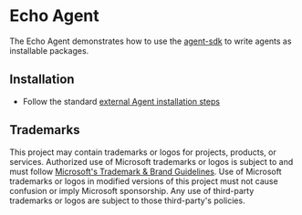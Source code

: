 # Echo Agent

The Echo Agent demonstrates how to use the [agent-sdk](../../../../docs/content/tutorial/agent.md) to write agents as installable packages.

## Installation

- Follow the standard [external Agent installation steps](../../../../docs/content/tutorial/agent.md#step-3-install-echo-agent-in-typeagent-cli-or-shell)

## Trademarks

This project may contain trademarks or logos for projects, products, or services. Authorized use of Microsoft
trademarks or logos is subject to and must follow
[Microsoft's Trademark & Brand Guidelines](https://www.microsoft.com/en-us/legal/intellectualproperty/trademarks/usage/general).
Use of Microsoft trademarks or logos in modified versions of this project must not cause confusion or imply Microsoft sponsorship.
Any use of third-party trademarks or logos are subject to those third-party's policies.
